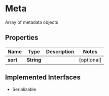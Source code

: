 

# Meta

Array of metadata objects

## Properties

Name | Type | Description | Notes
------------ | ------------- | ------------- | -------------
**sort** | **String** |  |  [optional]


## Implemented Interfaces

* Serializable


